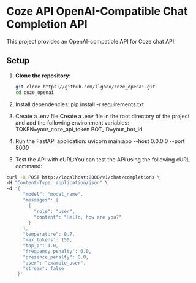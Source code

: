 # Coze API OpenAI-Compatible Chat Completion API

This project provides an OpenAI-compatible API for Coze chat API.

## Setup

1. **Clone the repository**:
   ```sh
   git clone https://github.com/llgooo/coze_openai.git
   cd coze_openai
   ```

2. Install dependencies:
pip install -r requirements.txt

3. Create a .env file:Create a .env file in the root directory of the project and add the following environment variables:
TOKEN=your_coze_api_token
BOT_ID=your_bot_id

4. Run the FastAPI application:
uvicorn main:app --host 0.0.0.0 --port 8000

5. Test the API with cURL:You can test the API using the following cURL command:
```sh
curl -X POST http://localhost:8000/v1/chat/completions \
-H "Content-Type: application/json" \
-d '{
      "model": "model_name",
      "messages": [
        {
          "role": "user",
          "content": "Hello, how are you?"
        }
      ],
      "temperature": 0.7,
      "max_tokens": 150,
      "top_p": 1.0,
      "frequency_penalty": 0.0,
      "presence_penalty": 0.0,
      "user": "example_user",
      "stream": false
    }'
```
